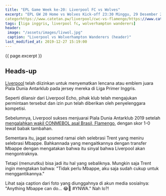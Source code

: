 ```yaml
---
title: "EPL Game Week ke-20: Liverpool FC vs Wolves"
excerpt: "EPL GW 20 Home vs Wolves Kick-off 23:30 Minggu, 29 Desember 2019."
categorhttps://www.catetan.pw/liverpool/cwc-vs-flamengo/https://www.catetan.pw/liverpool/cwc-vs-flamengo/ies: [liverpool]
tags: [liga inggris, liverpool fc, wolverhampton wanderers]
header:
 image: "/assets/images/livwol.jpg"
 caption: "Liverpool vs Wolverhampton Wanderers (header)"
last_modified_at: 2019-12-27 15:19:00
---
```

{{ page.excerpt }}

## Heads-up

[Liverpool](https://www.catetan.pw/liverpool/catatan-tanding-dan-jadwal-streaming/) telah diizinkan untuk menyematkan lencana atau emblem juara Piala Dunia Antarklub pada jersey mereka di Liga Primer Inggris.

Seperti dilansir dari Liverpool Echo, pihak klub telah mengajukan permintaan tersebut dan izin pun telah diberikan oleh penyelenggara kompetisi.

Sebelumnya, Liverpool sukses menjuarai Piala Dunia Antarklub 2019 setelah [mengalahkan wakil CONMEBOL asal Brasil, Flamengo](/liverpoo/cwc-vs-flamengo/), dengan skor 1-0 lewat babak tambahan.

Sementara itu, jagat sosmed ramai oleh selebrasi Trent yang meniru selebrasi Mbappe. Bahkannada yang mengaitkannya dengan transfer Mbappe dengan mengatakan bahwa itu sinyal bahwa Liverpool akan mengontraknya.

Tetapi (menurutku) bisa jadi itu hal yang sebaliknya. Mungkin saja Trent ingin mengtakan bahwa: "Tidak perlu Mbappe, aku saja sudah cukup untuk menggantikannya."

Lihat saja caption dari foto yang diunggahnya di akun media sosialnya: "Anything Mbappe can do... 😂🔴 #YNWA." Nah lo?!

